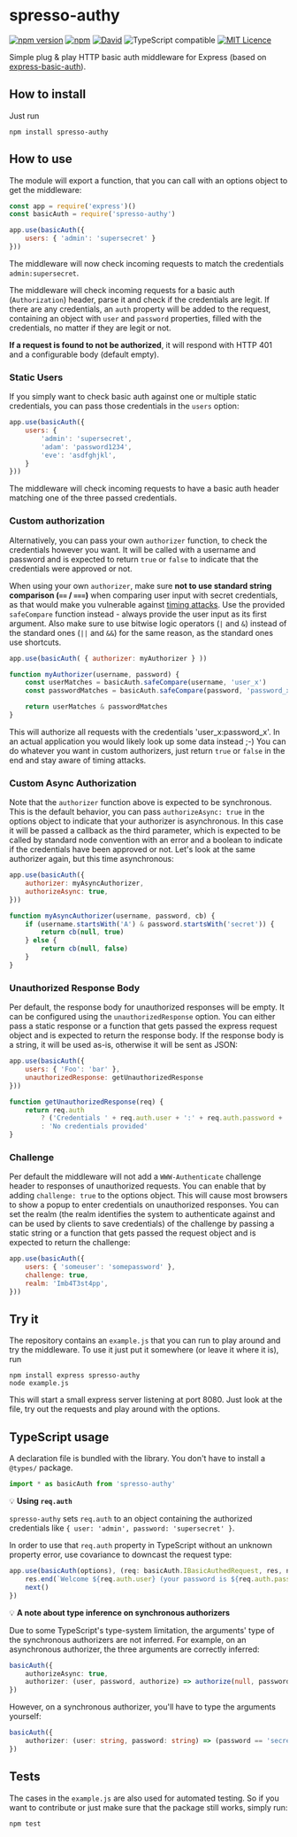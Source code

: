 # spresso-authy

[![npm version](https://badge.fury.io/js/spresso-authy.svg)](https://badge.fury.io/js/spresso-authy)
[![npm](https://img.shields.io/npm/dm/spresso-authy.svg)]()
[![David](https://img.shields.io/david/strongloop/express.svg)]()
![TypeScript compatible](https://img.shields.io/badge/typescript-compatible-brightgreen.svg)
[![MIT Licence](https://badges.frapsoft.com/os/mit/mit.svg?v=103)](https://opensource.org/licenses/mit-license.php)

Simple plug & play HTTP basic auth middleware for Express (based on
[express-basic-auth](https://github.com/LionC/express-basic-auth)).

## How to install

Just run

```shell
npm install spresso-authy
```

## How to use

The module will export a function, that you can call with an options object to
get the middleware:

```js
const app = require('express')()
const basicAuth = require('spresso-authy')

app.use(basicAuth({
    users: { 'admin': 'supersecret' }
}))
```

The middleware will now check incoming requests to match the credentials
`admin:supersecret`.

The middleware will check incoming requests for a basic auth (`Authorization`)
header, parse it and check if the credentials are legit. If there are any
credentials, an `auth` property will be added to the request, containing an
object with `user` and `password` properties, filled with the credentials, no
matter if they are legit or not.

**If a request is found to not be authorized**, it will respond with HTTP 401
and a configurable body (default empty).

### Static Users

If you simply want to check basic auth against one or multiple static
credentials, you can pass those credentials in the `users` option:

```js
app.use(basicAuth({
    users: {
        'admin': 'supersecret',
        'adam': 'password1234',
        'eve': 'asdfghjkl',
    }
}))
```

The middleware will check incoming requests to have a basic auth header matching
one of the three passed credentials.

### Custom authorization

Alternatively, you can pass your own `authorizer` function, to check the
credentials however you want. It will be called with a username and password and
is expected to return `true` or `false` to indicate that the credentials were
approved or not.

When using your own `authorizer`, make sure **not to use standard string
comparison (`==` / `===`)** when comparing user input with secret credentials,
as that would make you vulnerable against
[timing attacks](https://en.wikipedia.org/wiki/Timing_attack). Use the provided
`safeCompare` function instead - always provide the user input as its first
argument. Also make sure to use bitwise logic operators (`|` and `&`) instead of
the standard ones (`||` and `&&`) for the same reason, as the standard ones use
shortcuts.

```js
app.use(basicAuth( { authorizer: myAuthorizer } ))

function myAuthorizer(username, password) {
    const userMatches = basicAuth.safeCompare(username, 'user_x')
    const passwordMatches = basicAuth.safeCompare(password, 'password_x')

    return userMatches & passwordMatches
}
```

This will authorize all requests with the credentials 'user_x:password_x'. In an
actual application you would likely look up some data instead ;-) You can do
whatever you want in custom authorizers, just return `true` or `false` in the
end and stay aware of timing attacks.

### Custom Async Authorization

Note that the `authorizer` function above is expected to be synchronous. This is
the default behavior, you can pass `authorizeAsync: true` in the options object
to indicate that your authorizer is asynchronous. In this case it will be passed
a callback as the third parameter, which is expected to be called by standard
node convention with an error and a boolean to indicate if the credentials have
been approved or not. Let's look at the same authorizer again, but this time
asynchronous:

```js
app.use(basicAuth({
    authorizer: myAsyncAuthorizer,
    authorizeAsync: true,
}))

function myAsyncAuthorizer(username, password, cb) {
    if (username.startsWith('A') & password.startsWith('secret')) {
        return cb(null, true)
    } else {
        return cb(null, false)
    }
}
```

### Unauthorized Response Body

Per default, the response body for unauthorized responses will be empty. It can
be configured using the `unauthorizedResponse` option. You can either pass a
static response or a function that gets passed the express request object and is
expected to return the response body. If the response body is a string, it will
be used as-is, otherwise it will be sent as JSON:

```js
app.use(basicAuth({
    users: { 'Foo': 'bar' },
    unauthorizedResponse: getUnauthorizedResponse
}))

function getUnauthorizedResponse(req) {
    return req.auth
        ? ('Credentials ' + req.auth.user + ':' + req.auth.password + ' rejected')
        : 'No credentials provided'
}
```

### Challenge

Per default the middleware will not add a `WWW-Authenticate` challenge header to
responses of unauthorized requests. You can enable that by adding `challenge:
true` to the options object. This will cause most browsers to show a popup to
enter credentials on unauthorized responses. You can set the realm (the realm
identifies the system to authenticate against and can be used by clients to save
credentials) of the challenge by passing a static string or a function that gets
passed the request object and is expected to return the challenge:

```js
app.use(basicAuth({
    users: { 'someuser': 'somepassword' },
    challenge: true,
    realm: 'Imb4T3st4pp',
}))
```

## Try it

The repository contains an `example.js` that you can run to play around and try
the middleware. To use it just put it somewhere (or leave it where it is), run

```shell
npm install express spresso-authy
node example.js
```

This will start a small express server listening at port 8080. Just look at the
file, try out the requests and play around with the options.

## TypeScript usage

A declaration file is bundled with the library. You don't have to install a
`@types/` package.

```typescript
import * as basicAuth from 'spresso-authy'
```

:bulb: **Using `req.auth`**

`spresso-authy` sets `req.auth` to an object containing the authorized
credentials like `{ user: 'admin', password: 'supersecret' }`.

In order to use that `req.auth` property in TypeScript without an unknown
property error, use covariance to downcast the request type:

```typescript
app.use(basicAuth(options), (req: basicAuth.IBasicAuthedRequest, res, next) => {
    res.end(`Welcome ${req.auth.user} (your password is ${req.auth.password})`)
    next()
})
```

:bulb: **A note about type inference on synchronous authorizers**

Due to some TypeScript's type-system limitation, the arguments' type of the
synchronous authorizers are not inferred. For example, on an asynchronous
authorizer, the three arguments are correctly inferred:

```typescript
basicAuth({
    authorizeAsync: true,
    authorizer: (user, password, authorize) => authorize(null, password == 'secret'),
})
```

However, on a synchronous authorizer, you'll have to type the arguments
yourself:

```typescript
basicAuth({
    authorizer: (user: string, password: string) => (password == 'secret')
})
```

## Tests

The cases in the `example.js` are also used for automated testing. So if you
want to contribute or just make sure that the package still works, simply run:

```shell
npm test
```

